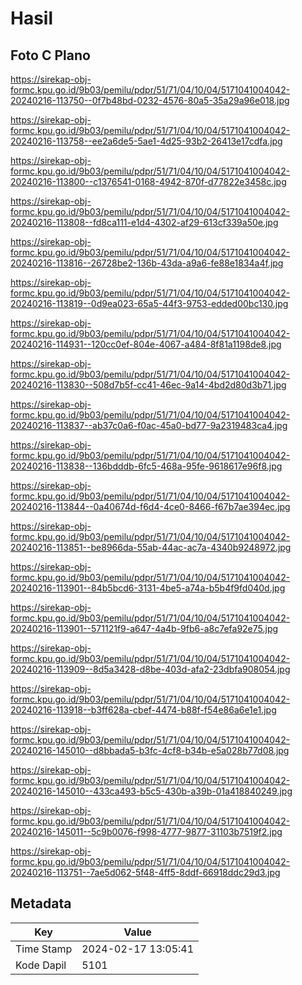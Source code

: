 # Hasil

## Foto C Plano

https://sirekap-obj-formc.kpu.go.id/9b03/pemilu/pdpr/51/71/04/10/04/5171041004042-20240216-113750--0f7b48bd-0232-4576-80a5-35a29a96e018.jpg

https://sirekap-obj-formc.kpu.go.id/9b03/pemilu/pdpr/51/71/04/10/04/5171041004042-20240216-113758--ee2a6de5-5ae1-4d25-93b2-26413e17cdfa.jpg

https://sirekap-obj-formc.kpu.go.id/9b03/pemilu/pdpr/51/71/04/10/04/5171041004042-20240216-113800--c1376541-0168-4942-870f-d77822e3458c.jpg

https://sirekap-obj-formc.kpu.go.id/9b03/pemilu/pdpr/51/71/04/10/04/5171041004042-20240216-113808--fd8ca111-e1d4-4302-af29-613cf339a50e.jpg

https://sirekap-obj-formc.kpu.go.id/9b03/pemilu/pdpr/51/71/04/10/04/5171041004042-20240216-113816--26728be2-136b-43da-a9a6-fe88e1834a4f.jpg

https://sirekap-obj-formc.kpu.go.id/9b03/pemilu/pdpr/51/71/04/10/04/5171041004042-20240216-113819--0d9ea023-65a5-44f3-9753-edded00bc130.jpg

https://sirekap-obj-formc.kpu.go.id/9b03/pemilu/pdpr/51/71/04/10/04/5171041004042-20240216-114931--120cc0ef-804e-4067-a484-8f81a1198de8.jpg

https://sirekap-obj-formc.kpu.go.id/9b03/pemilu/pdpr/51/71/04/10/04/5171041004042-20240216-113830--508d7b5f-cc41-46ec-9a14-4bd2d80d3b71.jpg

https://sirekap-obj-formc.kpu.go.id/9b03/pemilu/pdpr/51/71/04/10/04/5171041004042-20240216-113837--ab37c0a6-f0ac-45a0-bd77-9a2319483ca4.jpg

https://sirekap-obj-formc.kpu.go.id/9b03/pemilu/pdpr/51/71/04/10/04/5171041004042-20240216-113838--136bdddb-6fc5-468a-95fe-9618617e96f8.jpg

https://sirekap-obj-formc.kpu.go.id/9b03/pemilu/pdpr/51/71/04/10/04/5171041004042-20240216-113844--0a40674d-f6d4-4ce0-8466-f67b7ae394ec.jpg

https://sirekap-obj-formc.kpu.go.id/9b03/pemilu/pdpr/51/71/04/10/04/5171041004042-20240216-113851--be8966da-55ab-44ac-ac7a-4340b9248972.jpg

https://sirekap-obj-formc.kpu.go.id/9b03/pemilu/pdpr/51/71/04/10/04/5171041004042-20240216-113901--84b5bcd6-3131-4be5-a74a-b5b4f9fd040d.jpg

https://sirekap-obj-formc.kpu.go.id/9b03/pemilu/pdpr/51/71/04/10/04/5171041004042-20240216-113901--571121f9-a647-4a4b-9fb6-a8c7efa92e75.jpg

https://sirekap-obj-formc.kpu.go.id/9b03/pemilu/pdpr/51/71/04/10/04/5171041004042-20240216-113909--8d5a3428-d8be-403d-afa2-23dbfa908054.jpg

https://sirekap-obj-formc.kpu.go.id/9b03/pemilu/pdpr/51/71/04/10/04/5171041004042-20240216-113918--b3ff628a-cbef-4474-b88f-f54e86a6e1e1.jpg

https://sirekap-obj-formc.kpu.go.id/9b03/pemilu/pdpr/51/71/04/10/04/5171041004042-20240216-145010--d8bbada5-b3fc-4cf8-b34b-e5a028b77d08.jpg

https://sirekap-obj-formc.kpu.go.id/9b03/pemilu/pdpr/51/71/04/10/04/5171041004042-20240216-145010--433ca493-b5c5-430b-a39b-01a418840249.jpg

https://sirekap-obj-formc.kpu.go.id/9b03/pemilu/pdpr/51/71/04/10/04/5171041004042-20240216-145011--5c9b0076-f998-4777-9877-31103b7519f2.jpg

https://sirekap-obj-formc.kpu.go.id/9b03/pemilu/pdpr/51/71/04/10/04/5171041004042-20240216-113751--7ae5d062-5f48-4ff5-8ddf-66918ddc29d3.jpg


## Metadata

| Key        | Value               |
| ---------- | ------------------- |
| Time Stamp | 2024-02-17 13:05:41 |
| Kode Dapil | 5101                |



